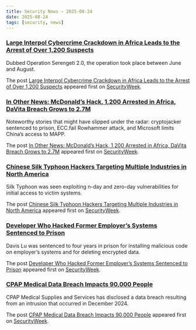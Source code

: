 ```yaml
---
title: Security News – 2025-08-24
date: 2025-08-24
tags: [security, news]
---
```


### [Large Interpol Cybercrime Crackdown in Africa Leads to the Arrest of Over 1,200 Suspects](https://www.securityweek.com/large-interpol-cybercrime-crackdown-in-africa-leads-to-the-arrest-of-over-1200-suspects/)

<p>Dubbed Operation Serengeti 2.0, the operation took place between June and August. </p>
<p>The post <a href="https://www.securityweek.com/large-interpol-cybercrime-crackdown-in-africa-leads-to-the-arrest-of-over-1200-suspects/">Large Interpol Cybercrime Crackdown in Africa Leads to the Arrest of Over 1,200 Suspects</a> appeared first on <a href="https://www.securityweek.com">SecurityWeek</a>.</p>

### [In Other News: McDonald’s Hack, 1,200 Arrested in Africa, DaVita Breach Grows to 2.7M](https://www.securityweek.com/in-other-news-mcdonalds-hack-1200-arrested-in-africa-davita-breach-grows-to-2-7m/)

<p>Noteworthy stories that might have slipped under the radar: cryptojacker sentenced to prison, ECC.fail Rowhammer attack, and Microsoft limits China’s access to MAPP.</p>
<p>The post <a href="https://www.securityweek.com/in-other-news-mcdonalds-hack-1200-arrested-in-africa-davita-breach-grows-to-2-7m/">In Other News: McDonald&#8217;s Hack, 1,200 Arrested in Africa, DaVita Breach Grows to 2.7M</a> appeared first on <a href="https://www.securityweek.com">SecurityWeek</a>.</p>

### [Chinese Silk Typhoon Hackers Targeting Multiple Industries in North America](https://www.securityweek.com/chinese-silk-typhoon-hackers-exploited-commvault-zero-day/)

<p>Silk Typhoon was seen exploiting n-day and zero-day vulnerabilities for initial access to victim systems.</p>
<p>The post <a href="https://www.securityweek.com/chinese-silk-typhoon-hackers-exploited-commvault-zero-day/">Chinese Silk Typhoon Hackers Targeting Multiple Industries in North America</a> appeared first on <a href="https://www.securityweek.com">SecurityWeek</a>.</p>

### [Developer Who Hacked Former Employer’s Systems Sentenced to Prison](https://www.securityweek.com/developer-who-hacked-former-employers-systems-sentenced-to-prison/)

<p>Davis Lu was sentenced to four years in prison for installing malicious code on employer’s systems and for deleting encrypted data.</p>
<p>The post <a href="https://www.securityweek.com/developer-who-hacked-former-employers-systems-sentenced-to-prison/">Developer Who Hacked Former Employer&#8217;s Systems Sentenced to Prison</a> appeared first on <a href="https://www.securityweek.com">SecurityWeek</a>.</p>

### [CPAP Medical Data Breach Impacts 90,000 People](https://www.securityweek.com/cpap-medical-data-breach-impacts-90000-people/)

<p>CPAP Medical Supplies and Services has disclosed a data breach resulting from an intrusion that occurred in December 2024.</p>
<p>The post <a href="https://www.securityweek.com/cpap-medical-data-breach-impacts-90000-people/">CPAP Medical Data Breach Impacts 90,000 People</a> appeared first on <a href="https://www.securityweek.com">SecurityWeek</a>.</p>

